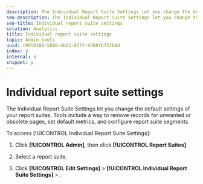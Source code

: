 ```yaml
---
description: The Individual Report Suite Settings let you change the default settings of your report suites. Tools include a way to remove records for unwanted or obsolete pages, set default metrics, and configure report suite segments.
seo-description: The Individual Report Suite Settings let you change the default settings of your report suites. Tools include a way to remove records for unwanted or obsolete pages, set default metrics, and configure report suite segments.
seo-title: Individual report suite settings
solution: Analytics
title: Individual report suite settings
topic: Admin tools
uuid: c9050180-5080-4b35-837f-9380f675fb8d
index: y
internal: n
snippet: y
---
```


# Individual report suite settings

The Individual Report Suite Settings let you change the default settings of your report suites. Tools include a way to remove records for unwanted or obsolete pages, set default metrics, and configure report suite segments.

To access [!UICONTROL Individual Report Suite Settings]:

1. Click **[!UICONTROL Admin]**, then click **[!UICONTROL Report Suites]**. 

1. Select a report suite. 
1. Click **[!UICONTROL Edit Settings]** > **[!UICONTROL Individual Report Suite Settings]** > *<selection>*.

